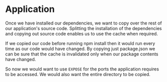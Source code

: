 # Application
Once we have installed our dependencies, we want to copy over the rest of our application's source code. 
Splitting the installation of the dependencies and copying out source code enables us to use the cache when required.

If we copied our code before running npm install then it would run every time as our code would have changed. 
By copying just package.json we can be sure that the cache is invalidated only when our package contents have changed.

So now we would want to use <code>EXPOSE</code> for the ports the application requires to be accessed. We would also want the entire directory to 
be copied.
